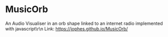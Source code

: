 # MusicOrb
An Audio Visualiser in an orb shape linked to an internet radio implemented with javascript\r\n
Link: https://jophes.github.io/MusicOrb/